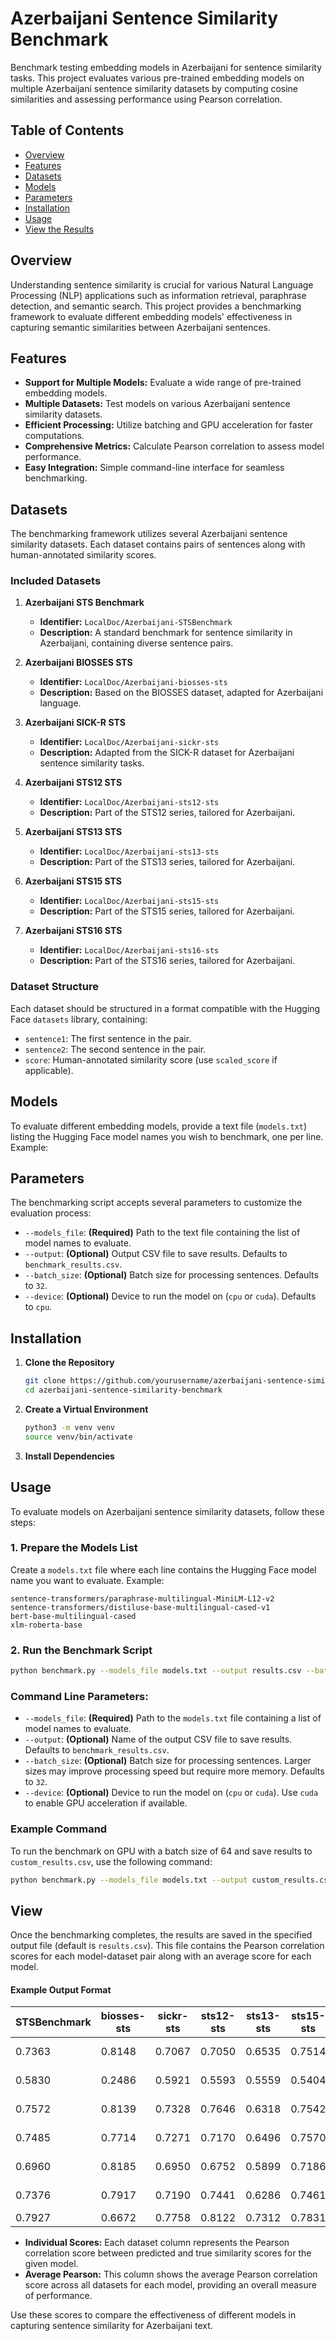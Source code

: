 # Azerbaijani Sentence Similarity Benchmark

Benchmark testing embedding models in Azerbaijani for sentence similarity tasks. This project evaluates various pre-trained embedding models on multiple Azerbaijani sentence similarity datasets by computing cosine similarities and assessing performance using Pearson correlation.

## Table of Contents

- [Overview](#overview)
- [Features](#features)
- [Datasets](#datasets)
- [Models](#models)
- [Parameters](#parameters)
- [Installation](#installation)
- [Usage](#usage)
- [View the Results](#view)

## Overview

Understanding sentence similarity is crucial for various Natural Language Processing (NLP) applications such as information retrieval, paraphrase detection, and semantic search. This project provides a benchmarking framework to evaluate different embedding models' effectiveness in capturing semantic similarities between Azerbaijani sentences.

## Features

- **Support for Multiple Models:** Evaluate a wide range of pre-trained embedding models.
- **Multiple Datasets:** Test models on various Azerbaijani sentence similarity datasets.
- **Efficient Processing:** Utilize batching and GPU acceleration for faster computations.
- **Comprehensive Metrics:** Calculate Pearson correlation to assess model performance.
- **Easy Integration:** Simple command-line interface for seamless benchmarking.

## Datasets

The benchmarking framework utilizes several Azerbaijani sentence similarity datasets. Each dataset contains pairs of sentences along with human-annotated similarity scores.

### Included Datasets

1. **Azerbaijani STS Benchmark**
   - **Identifier:** `LocalDoc/Azerbaijani-STSBenchmark`
   - **Description:** A standard benchmark for sentence similarity in Azerbaijani, containing diverse sentence pairs.

2. **Azerbaijani BIOSSES STS**
   - **Identifier:** `LocalDoc/Azerbaijani-biosses-sts`
   - **Description:** Based on the BIOSSES dataset, adapted for Azerbaijani language.

3. **Azerbaijani SICK-R STS**
   - **Identifier:** `LocalDoc/Azerbaijani-sickr-sts`
   - **Description:** Adapted from the SICK-R dataset for Azerbaijani sentence similarity tasks.

4. **Azerbaijani STS12 STS**
   - **Identifier:** `LocalDoc/Azerbaijani-sts12-sts`
   - **Description:** Part of the STS12 series, tailored for Azerbaijani.

5. **Azerbaijani STS13 STS**
   - **Identifier:** `LocalDoc/Azerbaijani-sts13-sts`
   - **Description:** Part of the STS13 series, tailored for Azerbaijani.

6. **Azerbaijani STS15 STS**
   - **Identifier:** `LocalDoc/Azerbaijani-sts15-sts`
   - **Description:** Part of the STS15 series, tailored for Azerbaijani.

7. **Azerbaijani STS16 STS**
   - **Identifier:** `LocalDoc/Azerbaijani-sts16-sts`
   - **Description:** Part of the STS16 series, tailored for Azerbaijani.

### Dataset Structure

Each dataset should be structured in a format compatible with the Hugging Face `datasets` library, containing:

- `sentence1`: The first sentence in the pair.
- `sentence2`: The second sentence in the pair.
- `score`: Human-annotated similarity score (use `scaled_score` if applicable).

## Models

To evaluate different embedding models, provide a text file (`models.txt`) listing the Hugging Face model names you wish to benchmark, one per line. Example:


## Parameters

The benchmarking script accepts several parameters to customize the evaluation process:

- `--models_file`: **(Required)** Path to the text file containing the list of model names to evaluate.
- `--output`: **(Optional)** Output CSV file to save results. Defaults to `benchmark_results.csv`.
- `--batch_size`: **(Optional)** Batch size for processing sentences. Defaults to `32`.
- `--device`: **(Optional)** Device to run the model on (`cpu` or `cuda`). Defaults to `cpu`.

## Installation

1. **Clone the Repository**

   ```bash
   git clone https://github.com/yourusername/azerbaijani-sentence-similarity-benchmark.git
   cd azerbaijani-sentence-similarity-benchmark
   ```

2. **Create a Virtual Environment**

   ```bash
   python3 -m venv venv
   source venv/bin/activate
   ```

4. **Install Dependencies**



## Usage

To evaluate models on Azerbaijani sentence similarity datasets, follow these steps:

### 1. Prepare the Models List

Create a `models.txt` file where each line contains the Hugging Face model name you want to evaluate. Example:

```plaintext
sentence-transformers/paraphrase-multilingual-MiniLM-L12-v2
sentence-transformers/distiluse-base-multilingual-cased-v1
bert-base-multilingual-cased
xlm-roberta-base
```


### 2. Run the Benchmark Script

   ```bash
   python benchmark.py --models_file models.txt --output results.csv --batch_size 32 --device cuda
   ```


### Command Line Parameters:

- `--models_file`: **(Required)** Path to the `models.txt` file containing a list of model names to evaluate.
- `--output`: **(Optional)** Name of the output CSV file to save results. Defaults to `benchmark_results.csv`.
- `--batch_size`: **(Optional)** Batch size for processing sentences. Larger sizes may improve processing speed but require more memory. Defaults to `32`.
- `--device`: **(Optional)** Device to run the model on (`cpu` or `cuda`). Use `cuda` to enable GPU acceleration if available.


### Example Command

To run the benchmark on GPU with a batch size of 64 and save results to `custom_results.csv`, use the following command:

```bash
python benchmark.py --models_file models.txt --output custom_results.csv --batch_size 64 --device cuda
```



## View

Once the benchmarking completes, the results are saved in the specified output file (default is `results.csv`). This file contains the Pearson correlation scores for each model-dataset pair along with an average score for each model.

#### Example Output Format
| STSBenchmark | biosses-sts | sickr-sts | sts12-sts | sts13-sts | sts15-sts | sts16-sts | Average Pearson | Model                                |
|--------------|-------------|-----------|-----------|-----------|-----------|-----------|-----------------|--------------------------------------|
| 0.7363       | 0.8148      | 0.7067    | 0.7050    | 0.6535    | 0.7514    | 0.7070    | 0.7250          | sentence-transformers/LaBSE           |
| 0.5830       | 0.2486      | 0.5921    | 0.5593    | 0.5559    | 0.5404    | 0.5289    | 0.5155          | antoinelouis/colbert-xm               |
| 0.7572       | 0.8139      | 0.7328    | 0.7646    | 0.6318    | 0.7542    | 0.7092    | 0.7377          | intfloat/multilingual-e5-large-instruct |
| 0.7485       | 0.7714      | 0.7271    | 0.7170    | 0.6496    | 0.7570    | 0.7255    | 0.7280          | intfloat/multilingual-e5-large        |
| 0.6960       | 0.8185      | 0.6950    | 0.6752    | 0.5899    | 0.7186    | 0.6790    | 0.6960          | intfloat/multilingual-e5-base         |
| 0.7376       | 0.7917      | 0.7190    | 0.7441    | 0.6286    | 0.7461    | 0.7026    | 0.7242          | intfloat/multilingual-e5-small        |
| 0.7927       | 0.6672      | 0.7758    | 0.8122    | 0.7312    | 0.7831    | 0.7416    | 0.7577          | BAAI/bge-m3                           |


- **Individual Scores:** Each dataset column represents the Pearson correlation score between predicted and true similarity scores for the given model.
- **Average Pearson:** This column shows the average Pearson correlation score across all datasets for each model, providing an overall measure of performance.

Use these scores to compare the effectiveness of different models in capturing sentence similarity for Azerbaijani text.
